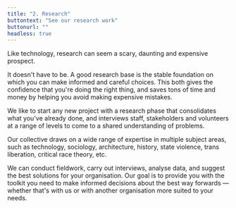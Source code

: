 ```yaml
---
title: "2. Research"
buttontext: "See our research work"
buttonurl: ""
headless: true
---
```


Like technology, research can seem a scary, daunting and expensive prospect.

It doesn't have to be. A good research base is the stable foundation on which you can make informed and careful choices. This both gives the confidence that you're doing the right thing, and saves tons of time and money by helping you avoid making expensive mistakes.

We like to start any new project with a research phase that consolidates what you've already done, and interviews staff, stakeholders and volunteers at a range of levels to come to a shared understanding of problems.

Our collective draws on a wide range of expertise in multiple subject areas, such as technology, sociology, architecture, history, state violence, trans liberation, critical race theory, etc.

We can conduct fieldwork, carry out interviews, analyse data, and suggest the best solutions for your organisation. Our goal is to provide you with the toolkit you need to make informed decisions about the best way forwards — whether that's with us or with another organisation more suited to your needs.
